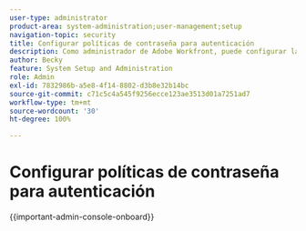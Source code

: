 ```yaml
---
user-type: administrator
product-area: system-administration;user-management;setup
navigation-topic: security
title: Configurar políticas de contraseña para autenticación
description: Como administrador de Adobe Workfront, puede configurar las opciones de políticas de contraseñas para personalizar la experiencia de autenticación en su sistema Workfront.
author: Becky
feature: System Setup and Administration
role: Admin
exl-id: 7832986b-a5e8-4f14-8802-d3b8e32b14bc
source-git-commit: c71c5c4a545f9256ecce123ae3513d01a7251ad7
workflow-type: tm+mt
source-wordcount: '30'
ht-degree: 100%

---
```


# Configurar políticas de contraseña para autenticación

{{important-admin-console-onboard}}

<!--REMOVE ME MARCH 2026-->

<!--As an Adobe Workfront administrator, you can configure password policy options to customize the authentication experience to your Workfront system.

We recommend that you configure authentication preferences during the Workfront implementation and only occasionally revisit them afterward.

Improved password management capabilities are coming soon or might already be available for your organization. Use either of the following sections, depending on whether your organization has access to the new authentication experience.

## Access requirements

+++ Expand to view access requirements for the functionality in this article.

You must have the following access to perform the steps in this article: 

<table style="table-layout:auto"> 
 <col> 
 <col> 
 <tbody> 
  <tr> 
   <td role="rowheader">Adobe Workfront plan</td> 
   <td>Any</td> 
  </tr> 
  <tr> 
   <td role="rowheader">Adobe Workfront license</td> 
   <td>Plan</td> 
  </tr> 
  <tr> 
   <td role="rowheader">Access level configurations</td> 
   <td> <p>You must be a Workfront administrator.</p> <p><b>NOTE</b>: If you still don't have access, ask your Workfront administrator if they set additional restrictions in your access level. For information on how a Workfront administrator can modify your access level, see <a href="../../../administration-and-setup/add-users/configure-and-grant-access/create-modify-access-levels.md" class="MCXref xref">Create or modify custom access levels</a>.</p> </td> 
  </tr> 
 </tbody> 
</table>

+++

## Configure authentication (available for all customers) {#configure-authentication-available-for-all-customers}

Authentication options are displayed for all customers. Improved password management capabilities are coming soon or might already be available for your organization, as described in the section [Configure enhanced authentication)](#configure-enhanced-authentication-coming-soon) in this article.

To configure authentication preferences:

{{step-1-to-setup}}

1. Click **System** > **Authentication**.

1. Select any of the following fields to establish the authentication settings for your organization:

   <table style="table-layout:auto"> 
    <col> 
    <col> 
    <tbody> 
     <tr> 
      <td role="rowheader">Force users to reset their password every <em>&lt;value&gt;</em> days</td> 
      <td>This establishes the time frame for users to reset their Workfront password. By default, this option is disabled. When you enable it, you can choose between 30, 60, 90, 120, 180 days. The default is 30 days.</td> 
     </tr> 
     <tr> 
      <td role="rowheader">Don't allow users to set the same password as any of their previous <em>&lt;value&gt;</em> passwords</td> 
      <td> <p>This field prohibits users from reusing passwords for a set number of resets. By default, this field is disabled. When you enable it, you can set this value to 5, 10, or 15 resets before a password can be reused.</p> <p>When this option is selected, users cannot reset their passwords more than one time in a given day</p> </td> 
     </tr> 
     <tr> 
      <td role="rowheader">If an incorrect password is entered five consecutive times, lock the account for <em>&lt;value&gt;</em> minutes: </td> 
      <td> <p>Select how long a user will be locked out of Workfront after entering an incorrect password five consecutive times. By default, this option is enabled, and the amount of wait time is 10 minutes. You can lock accounts for 10 minutes, 30 minutes, 1 hour, 8 hours, or 24 hours. </p> <p>Manually resetting the password for the user overrides this default wait value. <br>Users can reset their own passwords when they are locked out via the login screen. For more information about how they can reset their password, if they forgot it, see <a href="../../../workfront-basics/manage-your-account-and-profile/managing-your-workfront-account/reset-your-password.md" class="MCXref xref">Reset your password</a>.</p> </td> 
     </tr> 
     <tr> 
      <td role="rowheader">Passwords must contain at least <em>&lt;value&gt;</em> different types of characters:</td> 
      <td> <p>Determines how strong user passwords are required to be by allowing you to select the number of different types of characters required in your passwords.</p> <p>A recognizable dictionary word cannot be used as a password.<br>By default, Workfront requires that at least 2 of the following are present in passwords (you can also require 3 of these characters to be present for a valid password): </p> 
       <ul> 
        <li>Uppercase characters</li> 
        <li>Lowercase characters</li> 
        <li>Numbers</li> 
        <li>Symbols</li> 
       </ul> </td> 
     </tr> 
    </tbody> 
   </table>

1. Click **Save**.

## Configure enhanced authentication{#configure-enhanced-authentication-coming-soon}

This section describes the enhanced authentication experience, which might not yet be available for your organization. If your organization has not been migrated to the new authentication experience, you must configure the authentication settings, as described in [Configure authentication (available for all customers)](#configure-authentication-available-for-all-customers).

To configure enhanced authentication preferences:

{{step-1-to-setup}}

1. Click **System** > **Enhanced Authentication**.
1. In the **Password Length** box, enter the minimum number of characters required for a valid password.

   Workfront requires at least 6 characters.

1. (Optional) In the **Password Requirements** section, select the types of characters required in user passwords.

   You can increase the strength of user passwords by requiring any or all the types of characters in the Password Requirement section. The following options are available:

   | Lowercase Letters |Require at least one lowercase letter |
   |---|---|
   | Uppercase Letters |Require at least one uppercase letter |
   | Numbers |Require at least one number |
   | Special Characters |Require at least one special character |

   {style="table-layout:auto"}

1. Click **Save**.
-->